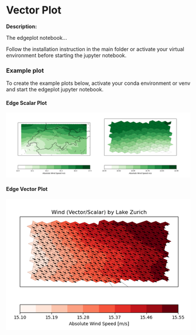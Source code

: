 # Vector Plot

**Description:**

The edgeplot notebook...

Follow the installation instruction in the main folder or activate your virtual environment before starting the jupyter notebook.

### Example plot 

To create the example plots below, activate your conda environment or venv and start the edgeplot jupyter notebook.
    
#### Edge Scalar Plot 
<p align="center">
<img src=edge_scalar_plots.png/>
</p>

    
#### Edge Vector Plot 
<p align="center">
<img src=vector_edge_plot.png width="550"/>
</p>

